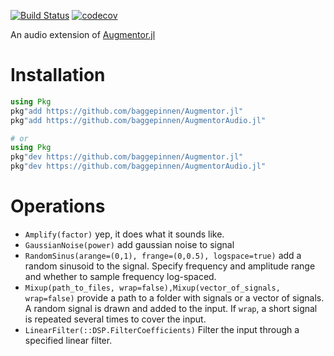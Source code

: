 [![Build Status](https://travis-ci.org/baggepinnen/AugmentorAudio.jl.svg?branch=master)](https://travis-ci.org/baggepinnen/AugmentorAudio.jl)
[![codecov](https://codecov.io/gh/baggepinnen/AugmentorAudio.jl/branch/master/graph/badge.svg)](https://codecov.io/gh/baggepinnen/AugmentorAudio.jl)

An audio extension of [Augmentor.jl](https://github.com/baggepinnen/Augmentor.jl)

# Installation

```julia
using Pkg
pkg"add https://github.com/baggepinnen/Augmentor.jl"
pkg"add https://github.com/baggepinnen/AugmentorAudio.jl"

# or
using Pkg
pkg"dev https://github.com/baggepinnen/Augmentor.jl"
pkg"dev https://github.com/baggepinnen/AugmentorAudio.jl"
```

# Operations
- `Amplify(factor)` yep, it does what it sounds like. 
- `GaussianNoise(power)` add gaussian noise to signal
- `RandomSinus(arange=(0,1), frange=(0,0.5), logspace=true)` add a random sinusoid to the signal. Specify frequency and amplitude range and whether to sample frequency log-spaced.
- `Mixup(path_to_files, wrap=false),Mixup(vector_of_signals, wrap=false)` provide a path to a folder with signals or a vector of signals. A random signal is drawn and added to the input. If `wrap`, a short signal is repeated several times to cover the input.
- `LinearFilter(::DSP.FilterCoefficients)` Filter the input through a specified linear filter.
